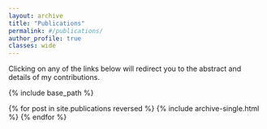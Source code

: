 ```yaml
---
layout: archive
title: "Publications"
permalink: #/publications/ 
author_profile: true
classes: wide
---
```


Clicking on any of the links below will redirect you to the abstract and details of my contributions.

{% include base_path %}

{% for post in site.publications reversed %}
  {% include archive-single.html %}
{% endfor %}
